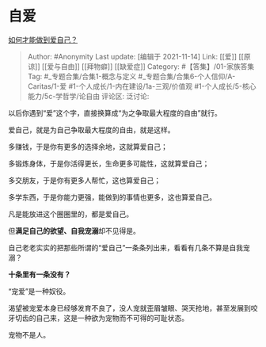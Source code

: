 # 自爱
[如何才能做到爱自己？](https://www.zhihu.com/question/23387667/answer/2222362783)

> Author: #Anonymity
> Last update: [编辑于 2021-11-14]
> Link: [[爱]] [[原谅]] [[爱与自由]] [[拜物癖]] [[缺爱症]]
> Category: #【答集】/01-家族答集
> Tag: #_专题合集/合集1-概念与定义 #_专题合集/合集6-个人信仰/A-Caritas/1-爱 #1-个人成长/1-内在建设/1a-三观/价值观 #1-个人成长/5-核心能力/5c-学哲学/论自由
> 评论区:
> 泛讨论:

以后你遇到“爱”这个字，直接换算成“为之争取最大程度的自由”就行。

爱自己，就是为自己争取最大程度的自由，就是这样。

多赚钱，于是你有更多的选择余地，这就算爱自己；

多锻炼身体，于是你活得更长，生命更多可能性，这就算爱自己；

多交朋友，于是你有更多人帮忙，这也算爱自己；

多学东西，于是你能力更强，能做到的事情也更多，这也算爱自己。

凡是能放进这个圈圈里的，都是爱自己。

但**满足自己的欲望、自我宠溺**却不见得是。

自己老老实实的把那些所谓的“爱自己”一条条列出来，看看有几条不算是自我宠溺？

**十条里有一条没有？**

“宠爱”是一种奴役。

渴望被宠爱本身已经够发育不良了，没人宠就歪眉皱眼、哭天抢地，甚至发展到咬牙切齿的自己来，这是一种欲为宠物而不可得的可耻状态。

宠物不是人。
